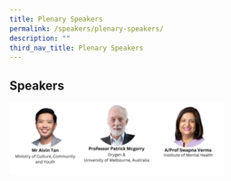 ```yaml
---
title: Plenary Speakers
permalink: /speakers/plenary-speakers/
description: ""
third_nav_title: Plenary Speakers
---
```

##  Speakers

<div style="display: flex; flex-wrap: wrap;">
	<div style="flex-basis: 25%; max-width: 25%;">
    <a href="/speakers/plenary-speakers/alvin-tan"><img alt="plenary speakers 2" src="/images/TNSpeakersPhoto/tnalvintan.png"></a>
  </div>
	<div style="flex-basis: 25%; max-width: 25%;">
    <img alt="plenary speakers 2" src="/images/TNSpeakersPhoto/tnpatrickmcgorry.png">
  </div>
	<div style="flex-basis: 25%; max-width: 25%;">
    <a href="/speakers/plenary-speakers/swapna-verma"><img alt="plenary speakers 2" src="/images/TNSpeakersPhoto/tnswapnaverma.png"></a>
  </div>
</div>